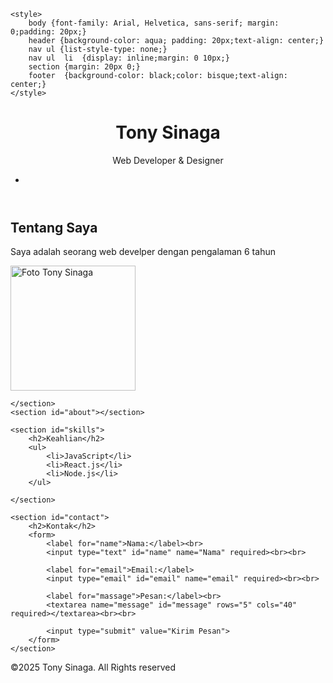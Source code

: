 <html lang="id">
<head>
    <meta charset="UTF-8">
    <meta name="viewport" content="width=device-width, initial-scale=1.0">
    <meta name="description" content="Portofolio Pribadi Tony Sinaga">
    <title>Portofolio - Tony Sinaga</title>

    <style>
        body {font-family: Arial, Helvetica, sans-serif; margin: 0;padding: 20px;}
        header {background-color: aqua; padding: 20px;text-align: center;}
        nav ul {list-style-type: none;}
        nav ul  li  {display: inline;margin: 0 10px;}
        section {margin: 20px 0;}
        footer  {background-color: black;color: bisque;text-align: center;}
    </style>
</head>
<body>
    <header>
        <h1>Tony Sinaga</h1>
        <p>Web Developer & Designer </p>
        <nav>
            <ul>
                <li><a</li>
            </ul>
        </nav>
    </header>
<main>
    <section id="about">
        <h2>Tentang Saya</h2>
        <p>Saya adalah seorang web develper dengan pengalaman 6 tahun</p>
        <img src="profile.jpg" alt="Foto Tony Sinaga" width="200">

    </section>
    <section id="about"></section>

    <section id="skills">
        <h2>Keahlian</h2>
        <ul>
            <li>JavaScript</li>
            <li>React.js</li>
            <li>Node.js</li>
        </ul>

    </section>

    <section id="contact">
        <h2>Kontak</h2>
        <form>
            <label for="name">Nama:</label><br>
            <input type="text" id="name" name="Nama" required><br><br>

            <label for="email">Email:</label>
            <input type="email" id="email" name="email" required><br><br>

            <label for="massage">Pesan:</label><br>
            <textarea name="message" id="message" rows="5" cols="40" required></textarea><br><br>

            <input type="submit" value="Kirim Pesan">
        </form>
    </section>
</main>
<footer>
    <p>&copy;2025 Tony Sinaga. All Rights reserved</p>
</footer>
</body>

</html>

